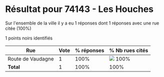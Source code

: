 # Résultat pour 74143 - Les Houches

Sur l'ensemble de la ville il y a eu 1 réponses dont 1 réponses avec une rue citée (100%)

1 points noirs identifiés

| Rue | Vote | % réponses | % Nb rues cités|
|-----|------|------------|----------------|
| Route de Vaudagne | 1 | 100% | <img src="../../img/bar_100.gif" />&nbsp;100%|
| **Total** | 1 | 100% | 100%|

